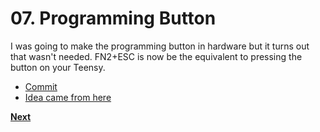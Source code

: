 # 07. Programming Button

I was going to make the programming button in hardware but it turns out that wasn't needed. FN2+ESC is now be the equivalent to pressing the button on your Teensy.

- [Commit](https://github.com/jonhiggs/ml67/commit/804ff3a791a667b2b29ef5e3bd749f3a4811a754)
- [Idea came from here](https://github.com/tmk/tmk_keyboard/issues/187)


**[Next](./07-keymaps.md)**